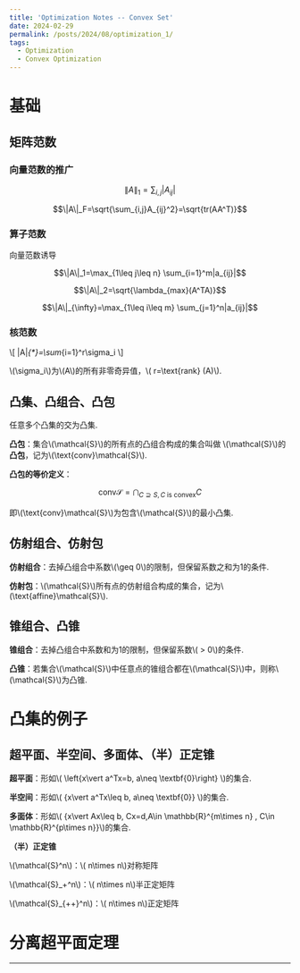 ```yaml
---
title: 'Optimization Notes -- Convex Set'
date: 2024-02-29
permalink: /posts/2024/08/optimization_1/
tags:
  - Optimization
  - Convex Optimization
---
```


# 基础
## 矩阵范数
### 向量范数的推广

$$\|A\|_1=\sum_{i,j}|A_{ij}|$$

$$\|A\|_F=\sqrt{\sum_{i,j}A_{ij}^2}=\sqrt{tr(AA^T)}$$

### 算子范数
向量范数诱导

$$\|A\|_1=\max_{1\leq j\leq n} \sum_{i=1}^m|a_{ij}|$$

$$\|A\|_2=\sqrt{\lambda_{max}(A^TA)}$$

$$\|A\|_{\infty}=\max_{1\leq i\leq m} \sum_{j=1}^n|a_{ij}|$$

### 核范数

\\[ \|A\|_{*}=\sum_{i=1}^r\sigma_i \\]

\\(\sigma_i\\)为\\(A\\)的所有非零奇异值，\\( r=\text{rank} (A)\\).

## 凸集、凸组合、凸包

任意多个凸集的交为凸集.

**凸包**：集合\\(\mathcal{S}\\)的所有点的凸组合构成的集合叫做 \\(\mathcal{S}\\)的**凸包**，记为\\(\text{conv}\mathcal{S}\\).

**凸包的等价定义**：

$$\text{conv} \mathcal{S} = \bigcap_{C\supseteq S, C\text{ is convex}}C$$

即\\(\text{conv}\mathcal{S}\\)为包含\\(\mathcal{S}\\)的最小凸集.

## 仿射组合、仿射包

**仿射组合**：去掉凸组合中系数\\(\geq 0\\)的限制，但保留系数之和为1的条件.

**仿射包**：\\(\mathcal{S}\\)所有点的仿射组合构成的集合，记为\\(\text{affine}\mathcal{S}\\).

## 锥组合、凸锥

**锥组合**：去掉凸组合中系数和为1的限制，但保留系数\\( > 0\\)的条件.

**凸锥**：若集合\\(\mathcal{S}\\)中任意点的锥组合都在\\(\mathcal{S}\\)中，则称\\(\mathcal{S}\\)为凸锥.

# 凸集的例子
## 超平面、半空间、多面体、（半）正定锥

**超平面**：形如\\( \left\{x\vert a^Tx=b, a\neq \textbf{0}\right\} \\)的集合.

**半空间**：形如\\( \{x\vert a^Tx\leq b, a\neq \textbf{0}\} \\)的集合.

**多面体**：形如\\( \{x\vert Ax\leq b, Cx=d,A\in \mathbb{R}^{m\times n} , C\in \mathbb{R}^{p\times n}\}\\)的集合.

**（半）正定锥**

\\(\mathcal{S}^n\\)：\\( n\times n\\)对称矩阵

\\(\mathcal{S}_+^n\\)：\\( n\times n\\)半正定矩阵

\\(\mathcal{S}_{++}^n\\)：\\( n\times n\\)正定矩阵

# 分离超平面定理


------